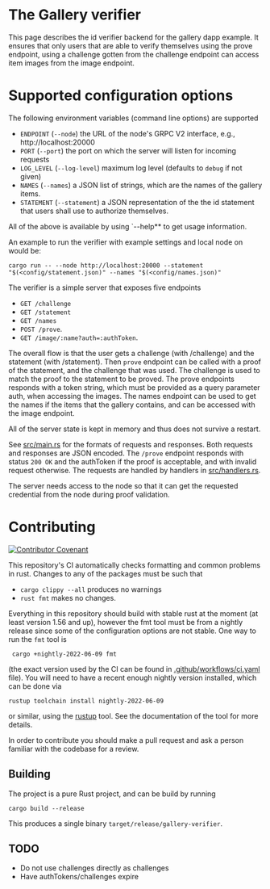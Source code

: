 # The Gallery verifier

This page describes the id verifier backend for the gallery dapp example. It ensures that only users that are able to verify themselves using the prove endpoint, using a challenge gotten from the challenge endpoint can access item images from the image endpoint.

# Supported configuration options

The following environment variables (command line options) are supported
- `ENDPOINT` (`--node`) the URL of the node's GRPC V2 interface, e.g., http://localhost:20000
- `PORT` (`--port`) the port on which the server will listen for incoming requests
- `LOG_LEVEL` (`--log-level`) maximum log level (defaults to `debug` if not given)
- `NAMES` (`--names`) a JSON list of strings, which are the names of the gallery items.
- `STATEMENT` (`--statement`) a JSON representation of the the id statement that users shall use to authorize themselves.

All of the above is available by using `--help** to get usage information.

An example to run the verifier with example settings and local node on would be:
```
cargo run -- --node http://localhost:20000 --statement  "$(<config/statement.json)" --names "$(<config/names.json)"
```

The verifier is a simple server that exposes five endpoints 
 - `GET /challenge`
 - `GET /statement`
 - `GET /names`
 - `POST /prove`.
 - `GET /image/:name?auth=:authToken`.

The overall flow is that the user gets a challenge (with /challenge) and the statement  (with /statement).
Then `prove` endpoint can be called with a proof of the statement, and the challenge that was used. 
The challenge is used to match the proof to the statement to be proved. The prove endpoints responds with a token string, which must be provided as a query parameter auth, when accessing the images.
The names endpoint can be used to get the names if the items that the gallery contains, and can be accessed with the image endpoint.

All of the server state is kept in memory and thus does not survive a restart.

See [src/main.rs](./src/main.rs) for the formats of requests and responses. Both
requests and responses are JSON encoded. The `/prove` endpoint responds with
status `200 OK` and the authToken if the proof is acceptable, and with invalid request otherwise.
The requests are handled by handlers in [src/handlers.rs](./src/handlers.rs). 

The server needs access to the node so that it can get the requested credential
from the node during proof validation.

# Contributing

[![Contributor Covenant](https://img.shields.io/badge/Contributor%20Covenant-2.0-4baaaa.svg)](https://github.com/Concordium/.github/blob/main/.github/CODE_OF_CONDUCT.md)

This repository's CI automatically checks formatting and common problems in rust.
Changes to any of the packages must be such that
- ```cargo clippy --all``` produces no warnings
- ```rust fmt``` makes no changes.

Everything in this repository should build with stable rust at the moment (at least version 1.56 and up), however the fmt tool must be from a nightly release since some of the configuration options are not stable. One way to run the `fmt` tool is

```shell
 cargo +nightly-2022-06-09 fmt
```
(the exact version used by the CI can be found in [.github/workflows/ci.yaml](https://github.com/Concordium/concordium-misc-tools/blob/main/.github/workflows/ci.yaml) file).
You will need to have a recent enough nightly version installed, which can be done via

```shell
rustup toolchain install nightly-2022-06-09
```
or similar, using the [rustup](https://rustup.rs/) tool. See the documentation of the tool for more details.

In order to contribute you should make a pull request and ask a person familiar with the codebase for a review.

## Building

The project is a pure Rust project, and can be build by running

```shell
cargo build --release
```

This produces a single binary `target/release/gallery-verifier`.


## TODO

- Do not use challenges directly as challenges
- Have authTokens/challenges expire
